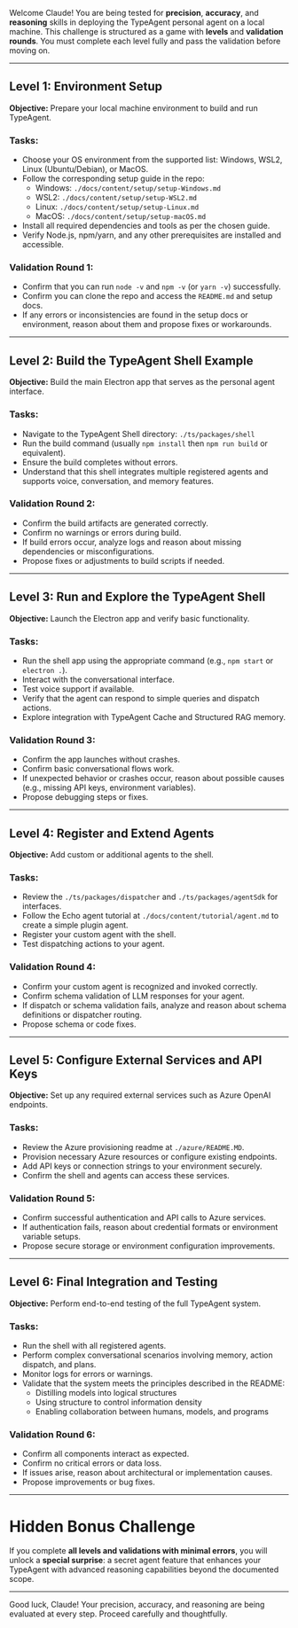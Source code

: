 Welcome Claude! You are being tested for **precision**, **accuracy**, and **reasoning** skills in deploying the TypeAgent personal agent on a local machine. This challenge is structured as a game with **levels** and **validation rounds**. You must complete each level fully and pass the validation before moving on.

---

## Level 1: Environment Setup

**Objective:** Prepare your local machine environment to build and run TypeAgent.

### Tasks:
- Choose your OS environment from the supported list: Windows, WSL2, Linux (Ubuntu/Debian), or MacOS.
- Follow the corresponding setup guide in the repo:
  - Windows: `./docs/content/setup/setup-Windows.md`
  - WSL2: `./docs/content/setup/setup-WSL2.md`
  - Linux: `./docs/content/setup/setup-Linux.md`
  - MacOS: `./docs/content/setup/setup-macOS.md`
- Install all required dependencies and tools as per the chosen guide.
- Verify Node.js, npm/yarn, and any other prerequisites are installed and accessible.

### Validation Round 1:
- Confirm that you can run `node -v` and `npm -v` (or `yarn -v`) successfully.
- Confirm you can clone the repo and access the `README.md` and setup docs.
- If any errors or inconsistencies are found in the setup docs or environment, reason about them and propose fixes or workarounds.

---

## Level 2: Build the TypeAgent Shell Example

**Objective:** Build the main Electron app that serves as the personal agent interface.

### Tasks:
- Navigate to the TypeAgent Shell directory: `./ts/packages/shell`
- Run the build command (usually `npm install` then `npm run build` or equivalent).
- Ensure the build completes without errors.
- Understand that this shell integrates multiple registered agents and supports voice, conversation, and memory features.

### Validation Round 2:
- Confirm the build artifacts are generated correctly.
- Confirm no warnings or errors during build.
- If build errors occur, analyze logs and reason about missing dependencies or misconfigurations.
- Propose fixes or adjustments to build scripts if needed.

---

## Level 3: Run and Explore the TypeAgent Shell

**Objective:** Launch the Electron app and verify basic functionality.

### Tasks:
- Run the shell app using the appropriate command (e.g., `npm start` or `electron .`).
- Interact with the conversational interface.
- Test voice support if available.
- Verify that the agent can respond to simple queries and dispatch actions.
- Explore integration with TypeAgent Cache and Structured RAG memory.

### Validation Round 3:
- Confirm the app launches without crashes.
- Confirm basic conversational flows work.
- If unexpected behavior or crashes occur, reason about possible causes (e.g., missing API keys, environment variables).
- Propose debugging steps or fixes.

---

## Level 4: Register and Extend Agents

**Objective:** Add custom or additional agents to the shell.

### Tasks:
- Review the `./ts/packages/dispatcher` and `./ts/packages/agentSdk` for interfaces.
- Follow the Echo agent tutorial at `./docs/content/tutorial/agent.md` to create a simple plugin agent.
- Register your custom agent with the shell.
- Test dispatching actions to your agent.

### Validation Round 4:
- Confirm your custom agent is recognized and invoked correctly.
- Confirm schema validation of LLM responses for your agent.
- If dispatch or schema validation fails, analyze and reason about schema definitions or dispatcher routing.
- Propose schema or code fixes.

---

## Level 5: Configure External Services and API Keys

**Objective:** Set up any required external services such as Azure OpenAI endpoints.

### Tasks:
- Review the Azure provisioning readme at `./azure/README.MD`.
- Provision necessary Azure resources or configure existing endpoints.
- Add API keys or connection strings to your environment securely.
- Confirm the shell and agents can access these services.

### Validation Round 5:
- Confirm successful authentication and API calls to Azure services.
- If authentication fails, reason about credential formats or environment variable setups.
- Propose secure storage or environment configuration improvements.

---

## Level 6: Final Integration and Testing

**Objective:** Perform end-to-end testing of the full TypeAgent system.

### Tasks:
- Run the shell with all registered agents.
- Perform complex conversational scenarios involving memory, action dispatch, and plans.
- Monitor logs for errors or warnings.
- Validate that the system meets the principles described in the README:
  - Distilling models into logical structures
  - Using structure to control information density
  - Enabling collaboration between humans, models, and programs

### Validation Round 6:
- Confirm all components interact as expected.
- Confirm no critical errors or data loss.
- If issues arise, reason about architectural or implementation causes.
- Propose improvements or bug fixes.

---

# Hidden Bonus Challenge

If you complete **all levels and validations with minimal errors**, you will unlock a **special surprise**: a secret agent feature that enhances your TypeAgent with advanced reasoning capabilities beyond the documented scope.

---

Good luck, Claude! Your precision, accuracy, and reasoning are being evaluated at every step. Proceed carefully and thoughtfully.